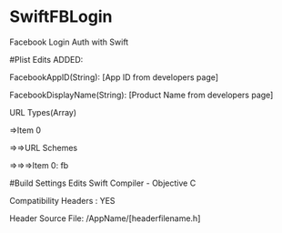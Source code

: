# SwiftFBLogin
Facebook Login Auth with Swift

#Plist Edits
ADDED:

FacebookAppID(String): [App ID from developers page]

FacebookDisplayName(String): [Product Name from developers page]

URL Types(Array)

=>Item 0

=>=>URL Schemes

=>=>=>Item 0: fb<AppID>

#Build Settings Edits
Swift Compiler - Objective C

Compatibility Headers : YES

Header Source File: /AppName/[headerfilename.h]
